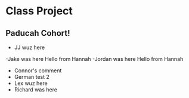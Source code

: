 # Class Project

## Paducah Cohort!

- JJ wuz here



-Jake was here
Hello from Hannah
-Jordan was here
Hello from Hannah
- Connor's comment
- German test 2
- Lex wuz here
- Richard was here
